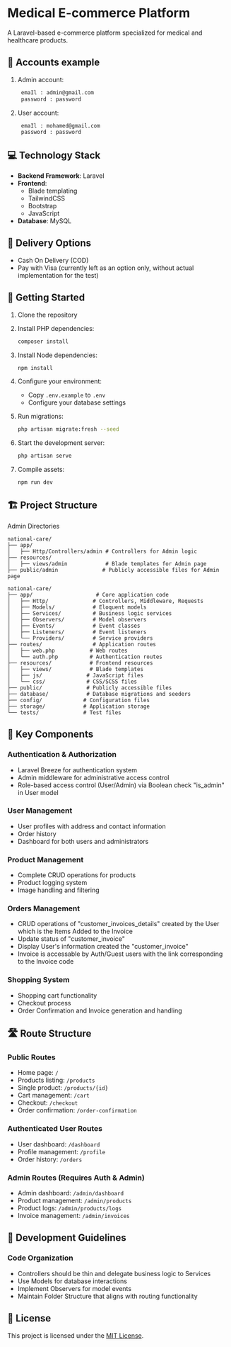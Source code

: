# Medical E-commerce Platform

A Laravel-based e-commerce platform specialized for medical and healthcare products.

## 👤 Accounts example
1. Admin account:
   ```bash
    emaIl : admin@gmail.com
    password : password
   ```
2. User account:
   ```bash
    emaIl : mohamed@gmail.com
    password : password
   ```
## 💻 Technology Stack

- **Backend Framework**: Laravel
- **Frontend**: 
  - Blade templating
  - TailwindCSS
  - Bootstrap
  - JavaScript
- **Database**: MySQL

## 🚚 Delivery Options 
- Cash On Delivery (COD)
- Pay with Visa (currently left as an option only, without actual implementation for the test)

## 🚀 Getting Started

1. Clone the repository
2. Install PHP dependencies:
   ```bash
   composer install
   ```
3. Install Node dependencies:
   ```bash
   npm install
   ```
4. Configure your environment:
   - Copy `.env.example` to `.env`
   - Configure your database settings
   
5. Run migrations:
   ```bash
   php artisan migrate:fresh --seed
   ```

6. Start the development server:
   ```bash
   php artisan serve
   ```

7. Compile assets:
   ```bash
   npm run dev
   ```

## 🏗 Project Structure

Admin Directories
```
national-care/
├── app/                    
│   ├── Http/Controllers/admin # Controllers for Admin logic
├── resources/
│   ├── views/admin            # Blade templates for Admin page
├── public/admin              # Publicly accessible files for Admin page
```

```
national-care/
├── app/                    # Core application code
│   ├── Http/              # Controllers, Middleware, Requests
│   ├── Models/            # Eloquent models
│   ├── Services/          # Business logic services
│   ├── Observers/         # Model observers
│   ├── Events/            # Event classes
│   ├── Listeners/         # Event listeners
│   └── Providers/         # Service providers
├── routes/                # Application routes
│   ├── web.php           # Web routes
│   └── auth.php          # Authentication routes
├── resources/            # Frontend resources
│   ├── views/            # Blade templates
│   ├── js/              # JavaScript files
│   └── css/             # CSS/SCSS files
├── public/              # Publicly accessible files
├── database/            # Database migrations and seeders
├── config/             # Configuration files
├── storage/            # Application storage
└── tests/              # Test files
```

## 🔑 Key Components

### Authentication & Authorization
- Laravel Breeze for authentication system
- Admin middleware for administrative access control
- Role-based access control (User/Admin) via Boolean check "is_admin" in User model

### User Management
- User profiles with address and contact information
- Order history
- Dashboard for both users and administrators

### Product Management
- Complete CRUD operations for products
- Product logging system
- Image handling and filtering

### Orders Management
- CRUD operations of "customer_invoices_details" created by the User which is the Items Added to the Invoice  
- Update status of "customer_invoice"
- Display User's information created the "customer_invoice"
- Invoice is accessable by Auth/Guest users with the link corresponding to the Invoice code

### Shopping System
- Shopping cart functionality
- Checkout process
- Order Confirmation and Invoice generation and handling

## 🛣 Route Structure

### Public Routes
- Home page: `/`
- Products listing: `/products`
- Single product: `/products/{id}`
- Cart management: `/cart`
- Checkout: `/checkout`
- Order confirmation: `/order-confirmation`

### Authenticated User Routes
- User dashboard: `/dashboard`
- Profile management: `/profile`
- Order history: `/orders`

### Admin Routes (Requires Auth & Admin)
- Admin dashboard: `/admin/dashboard`
- Product management: `/admin/products`
- Product logs: `/admin/products/logs`
- Invoice management: `/admin/invoices`

## 🔧 Development Guidelines

### Code Organization
- Controllers should be thin and delegate business logic to Services
- Use Models for database interactions
- Implement Observers for model events
- Maintain Folder Structure that aligns with routing functionality

## 📄 License

This project is licensed under the [MIT License](LICENSE).
